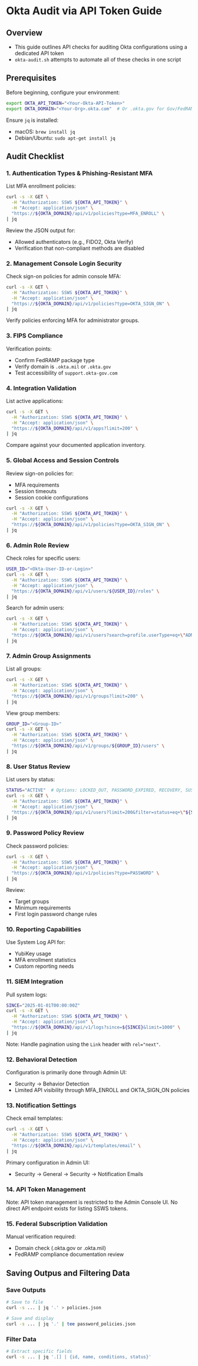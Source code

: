 # Okta Audit via API Token Guide



## Overview
- This guide outlines API checks for auditing Okta configurations using a dedicated API token
- `okta-audit.sh` attempts to automate all of these checks in one script

## Prerequisites

Before beginning, configure your environment:

```bash
export OKTA_API_TOKEN="<Your-Okta-API-Token>"
export OKTA_DOMAIN="<Your-Org>.okta.com"  # Or .okta.gov for Gov/FedRAMP
```

Ensure `jq` is installed:
- macOS: `brew install jq`
- Debian/Ubuntu: `sudo apt-get install jq`

## Audit Checklist

### 1. Authentication Types & Phishing-Resistant MFA

List MFA enrollment policies:
```bash
curl -s -X GET \
  -H "Authorization: SSWS ${OKTA_API_TOKEN}" \
  -H "Accept: application/json" \
  "https://${OKTA_DOMAIN}/api/v1/policies?type=MFA_ENROLL" \
| jq
```

Review the JSON output for:
- Allowed authenticators (e.g., FIDO2, Okta Verify)
- Verification that non-compliant methods are disabled

### 2. Management Console Login Security

Check sign-on policies for admin console MFA:
```bash
curl -s -X GET \
  -H "Authorization: SSWS ${OKTA_API_TOKEN}" \
  -H "Accept: application/json" \
  "https://${OKTA_DOMAIN}/api/v1/policies?type=OKTA_SIGN_ON" \
| jq
```

Verify policies enforcing MFA for administrator groups.

### 3. FIPS Compliance

Verification points:
- Confirm FedRAMP package type
- Verify domain is `.okta.mil` or `.okta.gov`
- Test accessibility of `support.okta-gov.com`

### 4. Integration Validation

List active applications:
```bash
curl -s -X GET \
  -H "Authorization: SSWS ${OKTA_API_TOKEN}" \
  -H "Accept: application/json" \
  "https://${OKTA_DOMAIN}/api/v1/apps?limit=200" \
| jq
```

Compare against your documented application inventory.

### 5. Global Access and Session Controls

Review sign-on policies for:
- MFA requirements
- Session timeouts
- Session cookie configurations

```bash
curl -s -X GET \
  -H "Authorization: SSWS ${OKTA_API_TOKEN}" \
  -H "Accept: application/json" \
  "https://${OKTA_DOMAIN}/api/v1/policies?type=OKTA_SIGN_ON" \
| jq
```

### 6. Admin Role Review

Check roles for specific users:
```bash
USER_ID="<Okta-User-ID-or-Login>"
curl -s -X GET \
  -H "Authorization: SSWS ${OKTA_API_TOKEN}" \
  -H "Accept: application/json" \
  "https://${OKTA_DOMAIN}/api/v1/users/${USER_ID}/roles" \
| jq
```

Search for admin users:
```bash
curl -s -X GET \
  -H "Authorization: SSWS ${OKTA_API_TOKEN}" \
  -H "Accept: application/json" \
  "https://${OKTA_DOMAIN}/api/v1/users?search=profile.userType+eq+\"ADMIN\"" \
| jq
```

### 7. Admin Group Assignments

List all groups:
```bash
curl -s -X GET \
  -H "Authorization: SSWS ${OKTA_API_TOKEN}" \
  -H "Accept: application/json" \
  "https://${OKTA_DOMAIN}/api/v1/groups?limit=200" \
| jq
```

View group members:
```bash
GROUP_ID="<Group-ID>"
curl -s -X GET \
  -H "Authorization: SSWS ${OKTA_API_TOKEN}" \
  -H "Accept: application/json" \
  "https://${OKTA_DOMAIN}/api/v1/groups/${GROUP_ID}/users" \
| jq
```

### 8. User Status Review

List users by status:
```bash
STATUS="ACTIVE"  # Options: LOCKED_OUT, PASSWORD_EXPIRED, RECOVERY, SUSPENDED, DEPROVISIONED
curl -s -X GET \
  -H "Authorization: SSWS ${OKTA_API_TOKEN}" \
  -H "Accept: application/json" \
  "https://${OKTA_DOMAIN}/api/v1/users?limit=200&filter=status+eq+\"${STATUS}\"" \
| jq
```

### 9. Password Policy Review

Check password policies:
```bash
curl -s -X GET \
  -H "Authorization: SSWS ${OKTA_API_TOKEN}" \
  -H "Accept: application/json" \
  "https://${OKTA_DOMAIN}/api/v1/policies?type=PASSWORD" \
| jq
```

Review:
- Target groups
- Minimum requirements
- First login password change rules

### 10. Reporting Capabilities

Use System Log API for:
- YubiKey usage
- MFA enrollment statistics
- Custom reporting needs

### 11. SIEM Integration

Pull system logs:
```bash
SINCE="2025-01-01T00:00:00Z"
curl -s -X GET \
  -H "Authorization: SSWS ${OKTA_API_TOKEN}" \
  -H "Accept: application/json" \
  "https://${OKTA_DOMAIN}/api/v1/logs?since=${SINCE}&limit=1000" \
| jq
```

Note: Handle pagination using the `Link` header with `rel="next"`.

### 12. Behavioral Detection

Configuration is primarily done through Admin UI:
- Security → Behavior Detection
- Limited API visibility through MFA_ENROLL and OKTA_SIGN_ON policies

### 13. Notification Settings

Check email templates:
```bash
curl -s -X GET \
  -H "Authorization: SSWS ${OKTA_API_TOKEN}" \
  -H "Accept: application/json" \
  "https://${OKTA_DOMAIN}/api/v1/templates/email" \
| jq
```

Primary configuration in Admin UI:
- Security → General → Security → Notification Emails

### 14. API Token Management

Note: API token management is restricted to the Admin Console UI. No direct API endpoint exists for listing SSWS tokens.

### 15. Federal Subscription Validation

Manual verification required:
- Domain check (.okta.gov or .okta.mil)
- FedRAMP compliance documentation review

## Saving Outpus and Filtering Data

### Save Outputs
```bash
# Save to file
curl -s ... | jq '.' > policies.json

# Save and display
curl -s ... | jq '.' | tee password_policies.json
```

### Filter Data
```bash
# Extract specific fields
curl -s ... | jq '.[] | {id, name, conditions, status}'
```